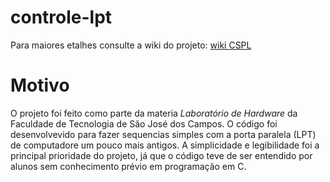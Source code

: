 # controle-lpt


Para maiores etalhes consulte a wiki do projeto:
[wiki CSPL](https://github.com/alexNeto/controle-lpt/wiki)

# Motivo

O projeto foi feito como parte da materia *Laboratório de Hardware* da Faculdade de Tecnologia de São José dos Campos. O código foi desenvolvevido para fazer sequencias simples com a porta paralela (LPT) de computadore um pouco mais antigos.
A simplicidade e legibilidade foi a principal prioridade do projeto, já que o código teve de ser entendido por alunos sem conhecimento prévio em programação em C.

